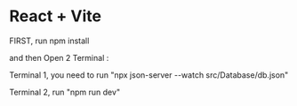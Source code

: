 # React + Vite

FIRST, run npm install

and then Open 2 Terminal :

Terminal 1, you need to run "npx json-server --watch src/Database/db.json"

Terminal 2, run "npm run dev"
